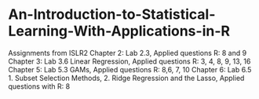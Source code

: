 # An-Introduction-to-Statistical-Learning-With-Applications-in-R
Assignments from ISLR2
Chapter 2: Lab 2.3, Applied questions R: 8 and 9 
Chapter 3: Lab 3.6 Linear Regression, Applied questions R: 3, 4, 8, 9, 13, 16
Chapter 5: Lab 5.3 GAMs, Applied questions R: 8,6, 7, 10
Chapter 6: Lab 6.5 1. Subset Selection Methods, 2. Ridge  Regression and the Lasso, Applied questions with R: 8


